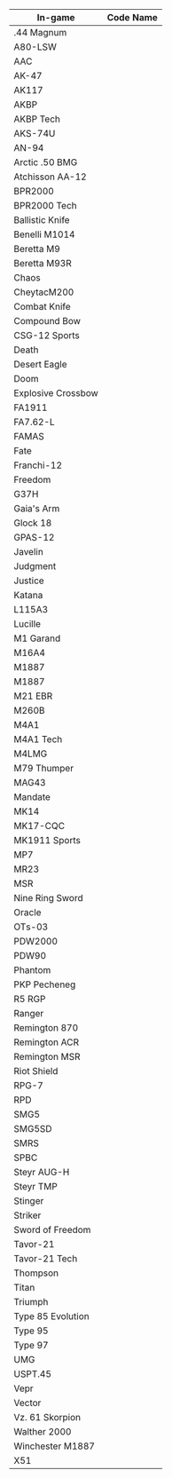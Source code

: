 | In-game       | Code Name   |
|------------|----------------|
| .44 Magnum            |
| A80-LSW               |
| AAC                   |
| AK-47                 |
| AK117                 |
| AKBP                  |
| AKBP Tech             |
| AKS-74U               |
| AN-94                 |
| Arctiс .50 BMG        |
| Atchisson AA-12       |
| BPR2000               |
| BPR2000 Tech          |
| Ballistic Knife       |
| Benelli M1014         |
| Beretta M9            |
| Beretta M93R          |
| Chaos                 |
| CheytacM200           |
| Combat Knife          |
| Compound Bow          |
| CSG-12 Sports         |
| Death                 |
| Desert Eagle          |
| Doom                  |
| Explosive Crossbow    |
| FA1911                |
| FA7.62-L              |
| FAMAS                 |
| Fate                  |
| Franchi-12            |
| Freedom               |
| G37H                  |
| Gaia's Arm            |
| Glock 18              |
| GPAS-12               |
| Javelin               |
| Judgment              |
| Justice               |
| Katana                |
| L115A3                |
| Lucille               |
| M1 Garand             |
| M16A4                 |
| M1887                 |
| M1887                 |
| M21 EBR               |
| M260B                 |
| M4A1                  |
| M4A1 Tech             |
| M4LMG                 |
| M79 Thumper           |
| MAG43                 |
| Mandate               |
| MK14                  |
| MK17-CQC              |
| MK1911 Sports         |
| MP7                   |
| MR23                  |
| MSR                   |
| Nine Ring Sword       |
| Oracle                |
| OTѕ-03                |
| PDW2000               |
| PDW90                 |
| Phantom               |
| PKP Pecheneg          |
| R5 RGP                |
| Ranger                |
| Remington 870         |
| Remington ACR         |
| Remington MSR         |
| Riot Shield           |
| RPG-7                 |
| RPD                   |
| SMG5                  |
| SMG5SD                |
| SMRS                  |
| SPBC                  |
| Steyr AUG-H           |
| Steyr TMP             |
| Stinger               |
| Striker               |
| Sword of Freedom      |
| Tavor-21              |
| Tavor-21 Tech         |
| Thompson              |
| Titan                 |
| Triumph               |
| Type 85 Evolution     |
| Type 95               |
| Type 97               |
| UMG                   |
| USPT.45               |
| Vepr                  |
| Vector                |
| Vz. 61 Skorpion       |
| Walther 2000          |
| Winchester M1887      |
| X51                   |

